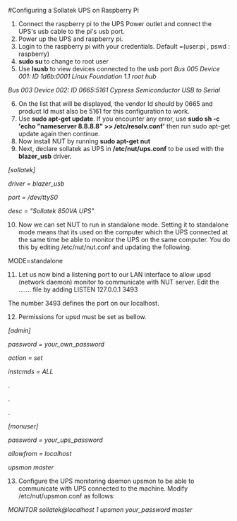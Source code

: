 #Configuring a Sollatek UPS on Raspberry Pi

1. Connect the raspberry pi to the UPS Power outlet and connect the UPS's usb cable to the pi's usb port.
2. Power up the UPS and raspberry pi.
3. Login to the raspberry pi with your credentials. 
Default =(user:pi , pswd : raspberry)
4. **sudo su** to change to root user 
5. Use **lsusb** to view devices connected to the usb port 
*Bus 005 Device 001: ID 1d6b:0001 Linux Foundation 1.1 root hub*

*Bus 003 Device 002: ID 0665:5161 Cypress Semiconductor USB to Serial*

6. On the list that will be displayed, the vendor Id should by 0665 and product Id must also be 5161 for this configuration to work.
7. Use **sudo apt-get update**. If you encounter any error, use 
**sudo sh -c 'echo "nameserver 8.8.8.8" >> /etc/resolv.conf'** then run sudo apt-get update again then continue.
8. Now install NUT by running **sudo apt-get nut**
9. Next, declare sollatek as UPS in **/etc/nut/ups.conf** to be used with the **blazer_usb** driver.

*[sollatek]*

*driver = blazer_usb*

*port = /dev/ttyS0*

*desc = "Sollatek 850VA UPS"*

10. Now we can set NUT to run in standalone mode. Setting it to standalone mode means that its used on the computer which the UPS connected at the same time be able to monitor the UPS on the same computer. You do this by editing /etc/nut/nut.conf and updating the following.

MODE=standalone 


11. Let us now bind a listening port to our LAN interface to allow upsd (network daemon) monitor to communicate with NUT server. Edit the ……. file by adding 
LISTEN 127.0.0.1 3493

The number 3493 defines the port on our localhost.

12. Permissions for upsd must be set as bellow. 

*[admin]*

*password = your_own_password*

*action = set*

*instcmds = ALL*

.

.

.



*[monuser]*

*password = your_ups_password*

*allowfrom = localhost*

*upsmon master*


13. Configure the UPS monitoring daemon upsmon to be able to communicate with UPS connected to the machine. Modify /etc/nut/upsmon.conf as follows:

*MONITOR sollatek@localhost 1 upsmon your_password master*

